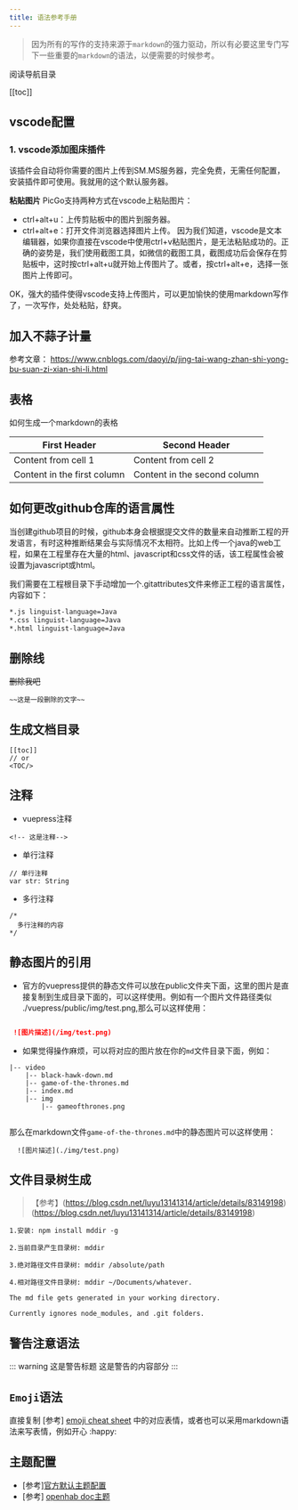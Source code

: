 ```yaml
---
title: 语法参考手册
---
```


 > 因为所有的写作的支持来源于`markdown`的强力驱动，所以有必要这里专门写下一些重要的`markdown`的语法，以便需要的时候参考。

阅读导航目录
<!-- <TOC/> -->
[[toc]]

## vscode配置

### 1. vscode添加图床插件

该插件会自动将你需要的图片上传到SM.MS服务器，完全免费，无需任何配置，安装插件即可使用。我就用的这个默认服务器。

**粘贴图片**
PicGo支持两种方式在vscode上粘贴图片：

- ctrl+alt+u：上传剪贴板中的图片到服务器。
- ctrl+alt+e：打开文件浏览器选择图片上传。
因为我们知道，vscode是文本编辑器，如果你直接在vscode中使用ctrl+v粘贴图片，是无法粘贴成功的。正确的姿势是，我们使用截图工具，如微信的截图工具，截图成功后会保存在剪贴板中，这时按ctrl+alt+u就开始上传图片了。或者，按ctrl+alt+e，选择一张图片上传即可。

OK，强大的插件使得vscode支持上传图片，可以更加愉快的使用markdown写作了，一次写作，处处粘贴，舒爽。


## 加入不蒜子计量

参考文章：
https://www.cnblogs.com/daoyi/p/jing-tai-wang-zhan-shi-yong-bu-suan-zi-xian-shi-li.html

## 表格

如何生成一个markdown的表格

First Header | Second Header
------------ | -------------
Content from cell 1 | Content from cell 2
Content in the first column | Content in the second column


## 如何更改github仓库的语言属性

  当创建github项目的时候，github本身会根据提交文件的数量来自动推断工程的开发语言，有时这种推断结果会与实际情况不太相符。比如上传一个java的web工程，如果在工程里存在大量的html、javascript和css文件的话，该工程属性会被设置为javascript或html。

  我们需要在工程根目录下手动增加一个.gitattributes文件来修正工程的语言属性，内容如下：

``` sh
*.js linguist-language=Java
*.css linguist-language=Java
*.html linguist-language=Java

```



## 删除线

~~删除我吧~~

```
~~这是一段删除的文字~~
```
## 生成文档目录

```
[[toc]]
// or
<TOC/>
```
## 注释

- vuepress注释
```
<!-- 这是注释-->
```

- 单行注释

```
// 单行注释
var str: String
```
- 多行注释

```
/*
  多行注释的内容
*/
```
## 静态图片的引用
 
 - 官方的vuepress提供的静态文件可以放在public文件夹下面，这里的图片是直接复制到生成目录下面的，可以这样使用。例如有一个图片文件路径类似 ./vuepress/public/img/test.png,那么可以这样使用： 
 ``` markdown   

  ![图片描述](/img/test.png)

 ```
- 如果觉得操作麻烦，可以将对应的图片放在你的`md`文件目录下面，例如：
```
|-- video
    |-- black-hawk-down.md
    |-- game-of-the-thrones.md
    |-- index.md
    |-- img
        |-- gameofthrones.png


```
那么在markdown文件`game-of-the-thrones.md`中的静态图片可以这样使用： 
```
  ![图片描述](./img/test.png)

```
## 文件目录树生成

> 【参考】(https://blog.csdn.net/luyu13141314/article/details/83149198)(https://blog.csdn.net/luyu13141314/article/details/83149198)

```
1.安装: npm install mddir -g

2.当前目录产生目录树: mddir

3.绝对路径文件目录树: mddir /absolute/path

4.相对路径文件目录树: mddir ~/Documents/whatever.

The md file gets generated in your working directory.

Currently ignores node_modules, and .git folders.
```

## 警告注意语法

::: warning 这是警告标题
这是警告的内容部分
:::

## `Emoji`语法

直接复制 [参考] [emoji cheat sheet](https://github.com/ikatyang/emoji-cheat-sheet) 中的对应表情，或者也可以采用markdown语法来写表情，例如开心 :happy:

## 主题配置

- [参考][官方默认主题配置](https://v1.vuepress.vuejs.org/zh/theme/)
- [参考] [openhab doc主题](https://github.com/openhab/openhab-docs)